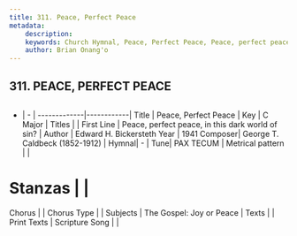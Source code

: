 ```yaml
---
title: 311. Peace, Perfect Peace
metadata:
    description: 
    keywords: Church Hymnal, Peace, Perfect Peace, Peace, perfect peace, in this dark world of sin?, 
    author: Brian Onang'o
---
```



## 311. PEACE, PERFECT PEACE

```txt

```

- |   -  |
-------------|------------|
Title | Peace, Perfect Peace |
Key | C Major |
Titles |  |
First Line | Peace, perfect peace, in this dark world of sin? |
Author | Edward H. Bickersteth
Year | 1941
Composer| George T. Caldbeck (1852-1912) |
Hymnal|  - |
Tune| PAX TECUM |
Metrical pattern | |
# Stanzas |  |
Chorus |  |
Chorus Type |  |
Subjects | The Gospel: Joy or Peace |
Texts |  |
Print Texts | 
Scripture Song |  |
  
